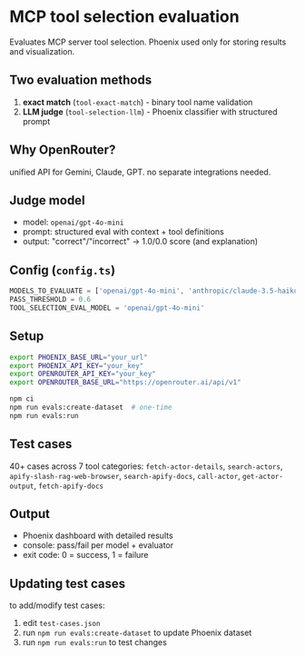 # MCP tool selection evaluation

Evaluates MCP server tool selection. Phoenix used only for storing results and visualization.

## Two evaluation methods

1. **exact match** (`tool-exact-match`) - binary tool name validation
2. **LLM judge** (`tool-selection-llm`) - Phoenix classifier with structured prompt

## Why OpenRouter?

unified API for Gemini, Claude, GPT. no separate integrations needed.

## Judge model

- model: `openai/gpt-4o-mini` 
- prompt: structured eval with context + tool definitions
- output: "correct"/"incorrect" → 1.0/0.0 score (and explanation)

## Config (`config.ts`)

```typescript
MODELS_TO_EVALUATE = ['openai/gpt-4o-mini', 'anthropic/claude-3.5-haiku', 'google/gemini-2.5-flash']
PASS_THRESHOLD = 0.6
TOOL_SELECTION_EVAL_MODEL = 'openai/gpt-4o-mini'
```

## Setup

```bash
export PHOENIX_BASE_URL="your_url"
export PHOENIX_API_KEY="your_key" 
export OPENROUTER_API_KEY="your_key"
export OPENROUTER_BASE_URL="https://openrouter.ai/api/v1"

npm ci
npm run evals:create-dataset  # one-time
npm run evals:run
```

## Test cases

40+ cases across 7 tool categories: `fetch-actor-details`, `search-actors`, `apify-slash-rag-web-browser`, `search-apify-docs`, `call-actor`, `get-actor-output`, `fetch-apify-docs`

## Output

- Phoenix dashboard with detailed results
- console: pass/fail per model + evaluator  
- exit code: 0 = success, 1 = failure

## Updating test cases

to add/modify test cases:
1. edit `test-cases.json` 
2. run `npm run evals:create-dataset` to update Phoenix dataset
3. run `npm run evals:run` to test changes
